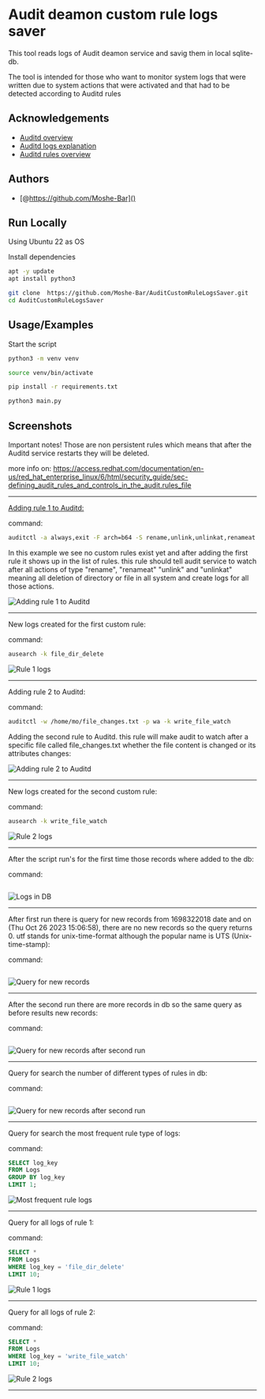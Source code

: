# Audit deamon custom rule logs saver
This tool reads logs of Audit deamon service and savig them in local sqlite-db.


The tool is intended for those who want to monitor system logs that were written due to system actions that were activated and that had to be detected according to Auditd rules


## Acknowledgements
 - [Auditd overview](https://access.redhat.com/documentation/en-us/red_hat_enterprise_linux/7/html/security_guide/chap-system_auditing)
 - [Auditd logs explanation](https://access.redhat.com/documentation/en-us/red_hat_enterprise_linux/7/html/security_guide/sec-understanding_audit_log_files)
 - [Auditd rules overview](https://access.redhat.com/documentation/en-us/red_hat_enterprise_linux/7/html/security_guide/sec-defining_audit_rules_and_controls)



## Authors


- [@https://github.com/Moshe-Bar]()



## Run Locally

Using Ubuntu 22 as OS

Install dependencies

```bash
apt -y update
apt install python3
```
```bash
git clone  https://github.com/Moshe-Bar/AuditCustomRuleLogsSaver.git
cd AuditCustomRuleLogsSaver
```

## Usage/Examples

Start the script


```bash
python3 -m venv venv
```
```bash
source venv/bin/activate
```
```bash
pip install -r requirements.txt  
```
```bash
python3 main.py
```


## Screenshots

Important notes!
Those are non persistent rules which means that after the Auditd service restarts they will be deleted.

more info on: https://access.redhat.com/documentation/en-us/red_hat_enterprise_linux/6/html/security_guide/sec-defining_audit_rules_and_controls_in_the_audit.rules_file

-----

[Adding rule 1 to Auditd:](https://github.com/Moshe-Bar/AuditCustomRuleLogsSaver/blob/develop/screenshots/adding%20rule%201.png)

command: 
```bash
auditctl -a always,exit -F arch=b64 -S rename,unlink,unlinkat,renameat -F key=file_dir_delete 
```

In this example we see no custom rules exist yet and after adding the first rule it shows up in the list of rules.
this rule should tell audit service to watch after all actions of type "rename", "renameat" "unlink" and "unlinkat" meaning all deletion of directory or file in all system and create logs for all those actions.

![Adding rule 1 to Auditd](https://github.com/Moshe-Bar/AuditCustomRuleLogsSaver/blob/develop/screenshots/adding%20rule%201.png)

-----

New logs created for the first custom rule:

command:
```bash
ausearch -k file_dir_delete
```

![Rule 1 logs](https://github.com/Moshe-Bar/AuditCustomRuleLogsSaver/blob/develop/screenshots/rule%201%20logs.png)

-----

Adding rule 2 to Auditd: 

command:
```bash
auditctl -w /home/mo/file_changes.txt -p wa -k write_file_watch
```
 
Adding the second rule to Auditd.
this rule will make audit to watch after a specific file called file_changes.txt whether the file content is changed or its attributes changes: 

![Adding rule 2 to Auditd](https://github.com/Moshe-Bar/AuditCustomRuleLogsSaver/blob/develop/screenshots/adding%20rule%202.png)

-----

New logs created for the second custom rule:

command:
```bash
ausearch -k write_file_watch
```

![Rule 2 logs](https://github.com/Moshe-Bar/AuditCustomRuleLogsSaver/blob/develop/screenshots/rule%202%20logs.png)

-----

After the script run's for the first time those records where added to the db:

command:
```sql

```

![Logs in DB](https://github.com/Moshe-Bar/AuditCustomRuleLogsSaver/blob/develop/screenshots/logs%20in%20db.png)

-----

After first run there is query for new records from 1698322018 date and on (Thu Oct 26 2023 15:06:58), there are no new records so the query returns 0.
utf stands for unix-time-format although the popular name is UTS (Unix-time-stamp):

command:
```sql

```

![Query for new records](https://github.com/Moshe-Bar/AuditCustomRuleLogsSaver/blob/develop/screenshots/before%20second%20run.png)

-----

After the second run there are more records in db so the same query as before results new records:

command:
```sql

```

![Query for new records after second run](https://github.com/Moshe-Bar/AuditCustomRuleLogsSaver/blob/develop/screenshots/after%20second%20run.png)

-----

Query for search the number of different types of rules in db:

command:
```sql

```

![Query for new records after second run](https://github.com/Moshe-Bar/AuditCustomRuleLogsSaver/blob/develop/screenshots/types%20of%20rules.png)

-----

Query for search the most frequent rule type of logs:

command:
```SQL
SELECT log_key
FROM Logs
GROUP BY log_key
LIMIT 1;
```

![Most frequent rule logs](https://github.com/Moshe-Bar/AuditCustomRuleLogsSaver/blob/develop/screenshots/rule%201.png)

-----

Query for all logs of rule 1:

command:
```SQL
SELECT * 
FROM Logs 
WHERE log_key = 'file_dir_delete' 
LIMIT 10;
```

![Rule 1 logs](https://github.com/Moshe-Bar/AuditCustomRuleLogsSaver/blob/develop/screenshots/filter%20by%20rule%201%20in%20db.png)

-----

Query for all logs of rule 2:

command:
```SQL
SELECT * 
FROM Logs 
WHERE log_key = 'write_file_watch' 
LIMIT 10;
```

![Rule 2 logs](https://github.com/Moshe-Bar/AuditCustomRuleLogsSaver/blob/develop/screenshots/filter%20by%20rule2%20in%20db.png)

-----